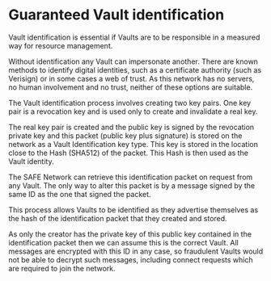 # Guaranteed Vault identification
Vault identification is essential if Vaults are to be responsible in a measured way for resource management.

Without identification any Vault can impersonate another. There are known methods to identify digital identities, such as a certificate authority (such as Verisign) or in some cases a web of trust. As this network has no servers, no human involvement and no trust, neither of these options are suitable.

The Vault identification process involves creating two key pairs. One key pair is a revocation key and is used only to create and invalidate a real key.

The real key pair is created and the public key is signed by the revocation private key and this packet (public key plus signature) is stored on the network as a Vault Identification key type. This key is stored in the location close to the Hash (SHA512) of the packet. This Hash is then used as the Vault identity.

The SAFE Network can retrieve this identification packet on request from any Vault. The only way to alter this packet is by a message signed by the same ID as the one that signed the packet.

This process allows Vaults to be identified as they advertise themselves as the hash of the identification packet that they created and stored.

As only the creator has the private key of this public key contained in the identification packet then we can assume this is the correct Vault. All messages are encrypted with this ID in any case, so fraudulent Vaults would not be able to decrypt such messages, including connect requests which are required to join the network.
